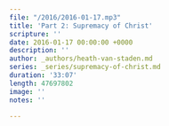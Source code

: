 ```yaml
---
file: "/2016/2016-01-17.mp3"
title: 'Part 2: Supremacy of Christ'
scripture: ''
date: 2016-01-17 00:00:00 +0000
description: ''
author: _authors/heath-van-staden.md
series: _series/supremacy-of-christ.md
duration: '33:07'
length: 47697802
image: ''
notes: ''

---
```

